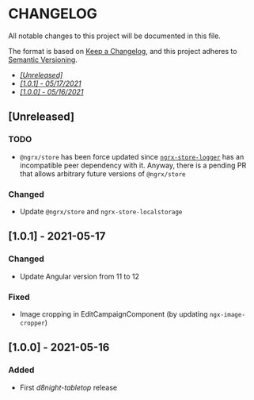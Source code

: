 # CHANGELOG
All notable changes to this project will be documented in this file.

The format is based on [Keep a Changelog](https://keepachangelog.com/en/1.0.0/),
and this project adheres to [Semantic Versioning](https://semver.org/spec/v2.0.0.html).

- [*[Unreleased]*](#[Unreleased])
- [*[1.0.1] - 05/17/2021*](#[1.0.1]---2021-05-17)
- [*[1.0.0] - 05/16/2021*](#[1.0.0]---2021-05-16)
<!-- - [*[Template] - 05/16/2021*](#[Template]---05-16-2021) -->

## [Unreleased]
### TODO
- `@ngrx/store` has been force updated since [`ngrx-store-logger`](https://github.com/btroncone/ngrx-store-logger) has an incompatible peer dependency with it. Anyway, there is a pending PR that allows arbitrary future versions of `@ngrx/store`
### Changed
- Update `@ngrx/store` and `ngrx-store-localstorage`

## [1.0.1] - 2021-05-17
### Changed
- Update Angular version from 11 to 12
### Fixed
- Image cropping in EditCampaignComponent (by updating `ngx-image-cropper`)

## [1.0.0] - 2021-05-16
### Added
- First *d8night-tabletop* release

<!-- ## [Template] - 2021-05-16
### Changed
- To complete
### Added
- To complete
### Fixed
- To complete -->
